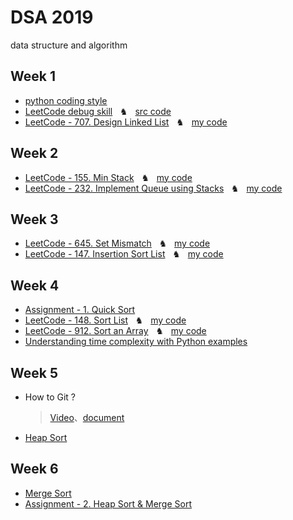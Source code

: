 # DSA 2019
data structure and algorithm

## Week 1
- [python coding style](https://realpython.com/python-pep8/?fbclid=IwAR0y8y0vxjd0RuTvGr9F68ZTQgA40R7tjAfGHSSSzBog5cUCNySuN4M-oSc)
- [LeetCode debug skill](https://hackmd.io/@JetVayne/Sk_QO0udr) &nbsp;&nbsp;♞&nbsp;&nbsp; [src code](https://github.com/JetVayne/DSA2019/tree/master/NoteCode%20-%20py.eval%20for%20debug%20on%20LeetCode)
- [LeetCode - 707. Design Linked List](https://leetcode.com/problems/design-linked-list/) &nbsp;&nbsp;♞&nbsp;&nbsp; [my code](https://github.com/JetVayne/DSA2019/tree/master/1.%20LinkedList)

## Week 2
- [LeetCode - 155. Min Stack](https://leetcode.com/problems/min-stack/)  &nbsp;&nbsp;♞&nbsp;&nbsp;  [my code](https://github.com/JetVayne/DSA2019/tree/master/2.%20Min%20Stack)
- [LeetCode - 232. Implement Queue using Stacks](https://leetcode.com/problems/implement-queue-using-stacks/)  &nbsp;&nbsp;♞&nbsp;&nbsp;  [my code](https://github.com/JetVayne/DSA2019/tree/master/3.%20Queue)

## Week 3
- [LeetCode - 645. Set Mismatch](https://leetcode.com/problems/set-mismatch/)  &nbsp;&nbsp;♞&nbsp;&nbsp;  [my code](https://github.com/JetVayne/DSA2019/tree/master/4.%20Set)
- [LeetCode - 147. Insertion Sort List](https://leetcode.com/problems/insertion-sort-list/)  &nbsp;&nbsp;♞&nbsp;&nbsp;  [my code](https://github.com/JetVayne/DSA2019/tree/master/5.%20Insertion%20Sort)

## Week 4
- [Assignment - 1. Quick Sort](https://github.com/JetVayne/DSA2019/tree/master/Assignment%20-%201.%20Quick%20Sort)
- [LeetCode - 148. Sort List](https://leetcode.com/problems/sort-list/)  &nbsp;&nbsp;♞&nbsp;&nbsp;  [my code](https://github.com/JetVayne/DSA2019/tree/master/6.%20List%20Node%20with%20Quick%20Sort)
- [LeetCode - 912. Sort an Array](https://leetcode.com/problems/sort-an-array/)  &nbsp;&nbsp;♞&nbsp;&nbsp;  [my code](https://github.com/JetVayne/DSA2019/tree/master/7.%20Array%20with%20Quick%20Sort)
- [Understanding time complexity with Python examples](https://towardsdatascience.com/understanding-time-complexity-with-python-examples-2bda6e8158a7)

## Week 5
- How to Git ? 
    >   [Video](https://www.youtube.com/watch?v=4eOOZeL2WJ4&list=PLRxMjOjh7Y5d_eRLWr-DaujfI2YHgCqIf&index=1)、[document](https://blog.techbridge.cc/2018/01/17/learning-programming-and-coding-with-python-git-and-github-tutorial/)
    >   
- [Heap Sort](https://github.com/JetVayne/DSA2019/tree/master/8.%20Heap%20Sort)

## Week 6
- [Merge Sort](https://github.com/JetVayne/DSA2019/tree/master/9.%20Merge%20Sort)
- [Assignment - 2. Heap Sort & Merge Sort](https://github.com/JetVayne/DSA2019/tree/master/HW2)


